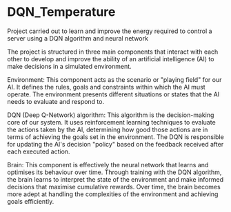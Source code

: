 # DQN_Temperature
 Project carried out to learn and improve the energy required to control a server using a DQN algorithm and neural network

The project is structured in three main components that interact with each other to develop and improve the ability of an artificial intelligence (AI) to make decisions in a simulated environment.

Environment: This component acts as the scenario or "playing field" for our AI. It defines the rules, goals and constraints within which the AI must operate. The environment presents different situations or states that the AI needs to evaluate and respond to.

DQN (Deep Q-Network) algorithm: This algorithm is the decision-making core of our system. It uses reinforcement learning techniques to evaluate the actions taken by the AI, determining how good those actions are in terms of achieving the goals set in the environment. The DQN is responsible for updating the AI's decision "policy" based on the feedback received after each executed action.

Brain: This component is effectively the neural network that learns and optimises its behaviour over time. Through training with the DQN algorithm, the brain learns to interpret the state of the environment and make informed decisions that maximise cumulative rewards. Over time, the brain becomes more adept at handling the complexities of the environment and achieving goals efficiently.